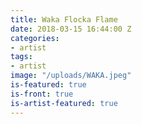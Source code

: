 ```yaml
---
title: Waka Flocka Flame
date: 2018-03-15 16:44:00 Z
categories:
- artist
tags:
- artist
image: "/uploads/WAKA.jpeg"
is-featured: true
is-front: true
is-artist-featured: true
---
```


